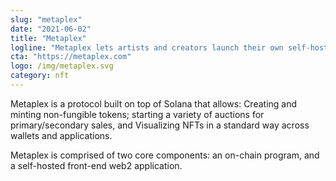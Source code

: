 ```yaml
---
slug: "metaplex"
date: "2021-06-02"
title: "Metaplex"
logline: "Metaplex lets artists and creators launch their own self-hosted NFT storefronts as easily as building a website. Ultra-fast NFTs with insanely low minting fees."
cta: "https://metaplex.com"
logo: /img/metaplex.svg
category: nft 
---
```


Metaplex is a protocol built on top of Solana that allows: Creating and minting non-fungible tokens; starting a variety of auctions for primary/secondary sales, and Visualizing NFTs in a standard way across wallets and applications.

Metaplex is comprised of two core components: an on-chain program, and a self-hosted front-end web2 application.